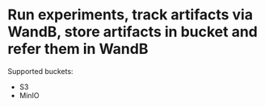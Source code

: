 # Run experiments, track artifacts via WandB, store artifacts in bucket and refer them in WandB

Supported buckets:
- S3
- MinIO
